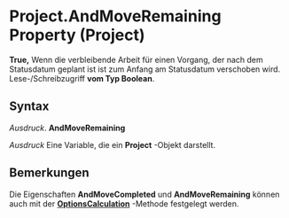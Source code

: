 
# Project.AndMoveRemaining Property (Project)

 **True,** Wenn die verbleibende Arbeit für einen Vorgang, der nach dem Statusdatum geplant ist ist zum Anfang am Statusdatum verschoben wird. Lese-/Schreibzugriff **vom Typ Boolean**.


## Syntax

 _Ausdruck_. **AndMoveRemaining**

 _Ausdruck_ Eine Variable, die ein **Project** -Objekt darstellt.


## Bemerkungen

Die Eigenschaften  **AndMoveCompleted** und **AndMoveRemaining** können auch mit der **[OptionsCalculation](608d5bd2-eb6b-0e3c-789a-c376ee55816d.md)** -Methode festgelegt werden.

